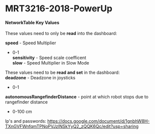 # MRT3216-2018-PowerUp

#### **NetworkTable Key Values**
These values need to only be **read** into the dashboard:

**speed** - Speed Multiplier
- 0-1   
**sensitivity** - Speed scale coefficent  
**slow** - Speed Multiplier in Slow Mode  

These values need to be **read and set** in the dashboard:<br>
**deadzone** - Deadzone in joysticks 
- 0-1

**autonomousRangefinderDistance** - point at which robot stops due to rangefinder distance
- 0-100 cm



Ip's and passwords: https://docs.google.com/document/d/1gnbhW8H-TXnGVFWnfqmTPNoPVJzINSkYyQ2_zQQK6Qc/edit?usp=sharing
